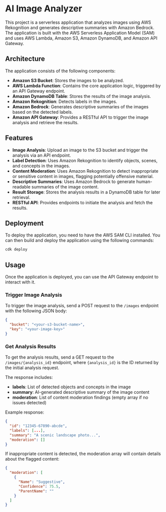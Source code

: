 # AI Image Analyzer

This project is a serverless application that analyzes images using AWS Rekognition and generates descriptive summaries with Amazon Bedrock. The application is built with the AWS Serverless Application Model (SAM) and uses AWS Lambda, Amazon S3, Amazon DynamoDB, and Amazon API Gateway.

## Architecture

The application consists of the following components:

- **Amazon S3 Bucket**: Stores the images to be analyzed.
- **AWS Lambda Function**: Contains the core application logic, triggered by an API Gateway endpoint.
- **Amazon DynamoDB Table**: Stores the results of the image analysis.
- **Amazon Rekognition**: Detects labels in the images.
- **Amazon Bedrock**: Generates descriptive summaries of the images based on the detected labels.
- **Amazon API Gateway**: Provides a RESTful API to trigger the image analysis and retrieve the results.

## Features

- **Image Analysis**: Upload an image to the S3 bucket and trigger the analysis via an API endpoint.
- **Label Detection**: Uses Amazon Rekognition to identify objects, scenes, and concepts in the images.
- **Content Moderation**: Uses Amazon Rekognition to detect inappropriate or sensitive content in images, flagging potentially offensive material.
- **Descriptive Summaries**: Uses Amazon Bedrock to generate human-readable summaries of the image content.
- **Result Storage**: Stores the analysis results in a DynamoDB table for later retrieval.
- **RESTful API**: Provides endpoints to initiate the analysis and fetch the results.

## Deployment

To deploy the application, you need to have the AWS SAM CLI installed. You can then build and deploy the application using the following commands:

```bash
cdk deploy
```

## Usage

Once the application is deployed, you can use the API Gateway endpoint to interact with it.

### Trigger Image Analysis

To trigger the image analysis, send a POST request to the `/images` endpoint with the following JSON body:

```json
{
  "bucket": "<your-s3-bucket-name>",
  "key": "<your-image-key>"
}
```

### Get Analysis Results

To get the analysis results, send a GET request to the `/images/{analysis_id}` endpoint, where `{analysis_id}` is the ID returned by the initial analysis request.

The response includes:
- **labels**: List of detected objects and concepts in the image
- **summary**: AI-generated descriptive summary of the image content  
- **moderation**: List of content moderation findings (empty array if no issues detected)

Example response:
```json
{
  "id": "12345-67890-abcde",
  "labels": [...],
  "summary": "A scenic landscape photo...",
  "moderation": []
}
```

If inappropriate content is detected, the moderation array will contain details about the flagged content:
```json
{
  "moderation": [
    {
      "Name": "Suggestive",
      "Confidence": 75.5,
      "ParentName": ""
    }
  ]
}
```
